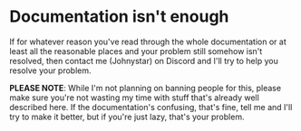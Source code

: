 # Documentation isn't enough

If for whatever reason you've read through the whole documentation or at least all the reasonable places and your problem still somehow isn't resolved, then contact me (Johnystar) on Discord and I'll try to help you resolve your problem.

**PLEASE NOTE**: While I'm not planning on banning people for this, please make sure you're not wasting my time with stuff that's already well described here. If the documentation's confusing, that's fine, tell me and I'll try to make it better, but if you're just lazy, that's your problem.
